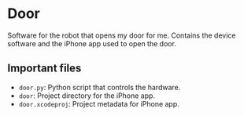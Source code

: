 # Door

Software for the robot that opens my door for me. Contains the device software and the iPhone app used to open the door.

## Important files

- `door.py`: Python script that controls the hardware. 
- `door`: Project directory for the iPhone app.
- `door.xcodeproj`: Project metadata for iPhone app.

